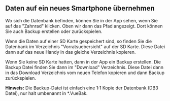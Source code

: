 ﻿## Daten auf ein neues Smartphone übernehmen

Wo sich die Datenbank befinden, können Sie in der App sehen, 
wenn Sie auf das "Zahnrad" klicken. Oben wir dann das Pfad angezeigt.
Dort können Sie auch Backup erstellen oder zurückspielen.

Wenn die Daten auf einer SD Karte gespeichert sind, 
so finden Sie die Datenbank im Verzeichnis "Vorratsuebersicht" auf der SD Karte. 
Diese Datei dann auf das neue Handy in das gleiche Verzeichnis kopieren.

Wenn Sie keine SD Karte hatten, dann in der App ein Backup erstellen. 
Die Backup Datei finden Sie dann im "Download" Verzeichnis. 
Diese Datei dann in das Download Verzeichnis vom neuen Telefon kopieren 
und dann Backup zurückspielen.

**Hinweis:**
Die Backup-Datei ist einfach eine 1:1 Kopie der Datenbank (DB3 Datei), 
nur halt umbenannt in *.VueBak.
